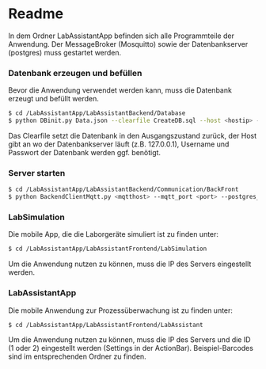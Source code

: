# Readme

In dem Ordner LabAssistantApp befinden sich alle Programmteile der Anwendung.
Der MessageBroker (Mosquitto) sowie der Datenbankserver (postgres) muss gestartet werden.

### Datenbank erzeugen und befüllen
Bevor die Anwendung verwendet werden kann, muss die Datenbank erzeugt und befüllt werden.
```sh
$ cd /LabAssistantApp/LabAssistantBackend/Database
$ python DBinit.py Data.json --clearfile CreateDB.sql --host <hostip> --user <username> --password <password>
```
Das Clearfile setzt die Datenbank in den Ausgangszustand zurück, der Host gibt an wo der Datenbankserver läuft (z.B. 127.0.0.1), Username und Passwort der Datenbank werden ggf. benötigt.

### Server starten
```sh
$ cd /LabAssistantApp/LabAssistantBackend/Communication/BackFront
$ python BackendClientMqtt.py <mqtthost> --mqtt_port <port> --postgres_host <host> --postgres_user <username> --postgres_password <password>
```

### LabSimulation
Die mobile App, die die Laborgeräte simuliert ist zu finden unter:
```sh
$ cd /LabAssistantApp/LabAssistantFrontend/LabSimulation
```
Um die Anwendung nutzen zu können, muss die IP des Servers eingestellt werden.

### LabAssistantApp
Die mobile Anwendung zur Prozessüberwachung ist zu finden unter:
```sh
$ cd /LabAssistantApp/LabAssistantFrontend/LabAssistant
```
Um die Anwendung nutzen zu können, muss die IP des Servers und die ID (1 oder 2) eingestellt werden (Settings in der ActionBar). Beispiel-Barcodes sind im entsprechenden Ordner zu finden.
